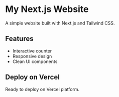 # My Next.js Website

A simple website built with Next.js and Tailwind CSS.

## Features

- Interactive counter
- Responsive design
- Clean UI components

## Deploy on Vercel

Ready to deploy on Vercel platform.